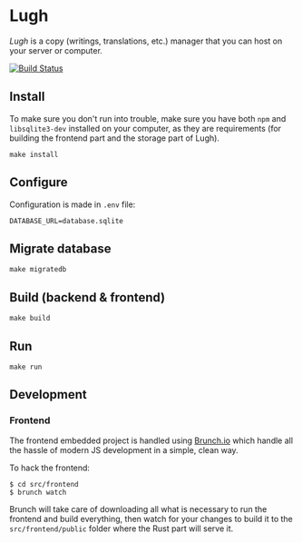 # Lugh

*Lugh* is a copy (writings, translations, etc.) manager that you can host on
your server or computer.

[![Build Status](https://travis-ci.org/rlustin/lugh.svg?branch=master)](https://travis-ci.org/rlustin/lugh)

## Install

To make sure you don't run into trouble, make sure you have both `npm` and
`libsqlite3-dev` installed on your computer, as they are requirements (for
building the frontend part and the storage part of Lugh).

```
make install
```

## Configure
Configuration is made in `.env` file:

```
DATABASE_URL=database.sqlite
```

## Migrate database
```
make migratedb
```

## Build (backend & frontend)

```
make build
```

## Run
```
make run
```

## Development

### Frontend

The frontend embedded project is handled using [Brunch.io](http://brunch.io)
which handle all the hassle of modern JS development in a simple, clean way.

To hack the frontend:

```
$ cd src/frontend
$ brunch watch
```

Brunch will take care of downloading all what is necessary to run the frontend
and build everything, then watch for your changes to build it to the
`src/frontend/public` folder where the Rust part will serve it.
